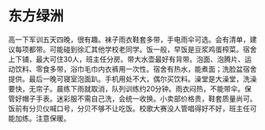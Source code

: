 # 东方绿洲
高一下军训五天四晚，很有趣。袜子雨衣鞋套多带，手电雨伞可选。会有清单，建议每项都带。可能碰到徐汇其他学校老同学。饭一般，早饭是豆浆鸡蛋榨菜。宿舍上下铺，最大可住30人，班主任分房。带大水壶最好有背带。泡面、泡腾片、运动饮料、零食多带，浴巾毛巾内衣裤用一次性。宿舍有热水，能煮面；洗脸盆宿舍提供。最后一晚可寝室泡面趴。手机用处不大，偶尔买饮料。澡堂是大澡堂，洗澡要快，无帘子。晨练下雨就取消，队列训练约20分钟。雨衣闷热，不能带伞。保管好帽子手表。迷彩服不需自己洗，会统一收换。小卖部价格贵，鞋套质量尚可。饭前有分贝仪喊口号，分贝不够不让吃饭。校歌大赛没人管唱得好不好，班主任可能加练。注意保暖。